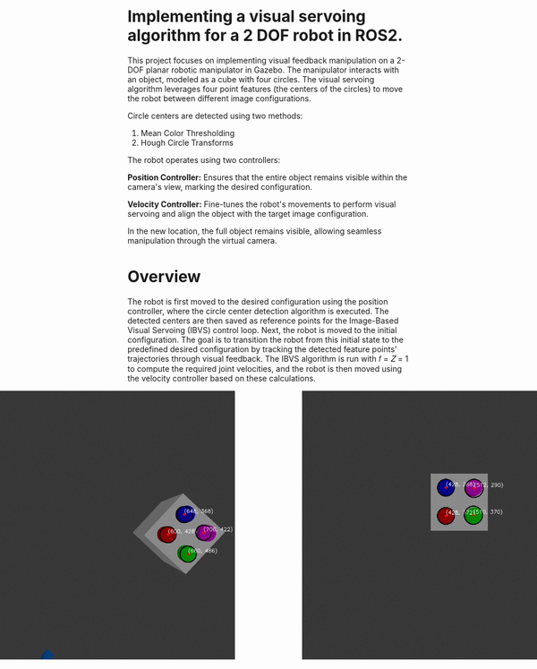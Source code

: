 # Implementing a visual servoing algorithm for a 2 DOF robot in ROS2.

This project focuses on implementing visual feedback manipulation on a 2-DOF planar robotic manipulator in Gazebo. The manipulator interacts with an object, modeled as a cube with four circles. The visual servoing algorithm leverages four point features (the centers of the circles) to move the robot between different image configurations.

Circle centers are detected using two methods:

1) Mean Color Thresholding
2) Hough Circle Transforms

The robot operates using two controllers:

**Position Controller:**  Ensures that the entire object remains visible within the camera's view, marking the desired configuration.

**Velocity Controller:**  Fine-tunes the robot's movements to perform visual servoing and align the object with the target image configuration.

In the new location, the full object remains visible, allowing seamless manipulation through the virtual camera.

# Overview 

The robot is first moved to the desired configuration using the position controller, where the circle center detection algorithm is executed. The detected centers are then saved as reference points for the Image-Based Visual Servoing (IBVS) control loop. Next, the robot is moved to the initial configuration. The goal is to transition the robot from this initial state to the predefined desired configuration by tracking the detected feature points' trajectories through visual feedback. The IBVS algorithm is run with 𝑓 = 𝑍 = 1 to compute the required joint velocities, and the robot is then moved using the velocity controller based on these calculations.

<div style="display: flex; justify-content: center; gap: 100px;">
  <img src="src/Initial_config_centers.jpg" alt="First Image" width="480" style="margin: 0 10px;" />
  <img src="src/desired_config_centers.jpg" alt="Second Image" width="480"style="margin: 0 10px;" />
</div>

